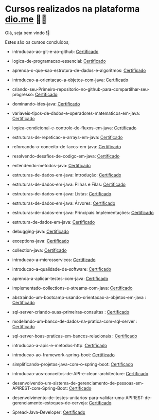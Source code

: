 # Cursos realizados na plataforma [dio.me](https://www.dio.me/) :man_student:	
Olá, seja bem vindo !:wave:

Estes são os cursos concluídos;	

- introducao-ao-git-e-ao-github: [Certificado](https://certificates.digitalinnovation.one/9A107285)

- logica-de-programacao-essencial: [Certificado](https://certificates.digitalinnovation.one/1BCDB2CD)

- aprenda-o-que-sao-estrutura-de-dados-e-algoritmos: [Certificado](https://certificates.digitalinnovation.one/A229FDFD)

- introducao-a-orientacao-a-objetos-com-java: [Certificado](https://certificates.digitalinnovation.one/891DEE81)

- criando-seu-Primeiro-repositorio-no-github-para-compartilhar-seu-progresso: [Certificado](https://certificates.digitalinnovation.one/E356DCB4)

- dominando-ides-java: [Certificado](https://certificates.digitalinnovation.one/095F8ABF)

- variaveis-tipos-de-dados-e-operadores-matematicos-em-java: [Certificado](https://certificates.digitalinnovation.one/607B921B)

- logica-condicional-e-controle-de-fluxos-em-java: [Certificado](https://certificates.digitalinnovation.one/2BD79C10)

- estruturas-de-repeticao-e-arrays-em-java: [Certificado](https://certificates.digitalinnovation.one/771F006F)

- reforcando-o-conceito-de-lacos-em-java: [Certificado](https://certificates.digitalinnovation.one/B251DE4D)

- resolvendo-desafios-de-codigo-em-java: [Certificado](https://certificates.digitalinnovation.one/AD94E9D3)

- entendendo-metodos-java: [Certificado](https://certificates.digitalinnovation.one/D27CA8C6)

- estruturas-de-dados-em-java: Introdução: [Certificado](https://certificates.digitalinnovation.one/753A0DD9)

- estruturas-de-dados-em-java: Pilhas e Filas: [Certificado](https://certificates.digitalinnovation.one/0D40AAEA)

- estruturas-de-dados-em-java: Listas: [Certificado](https://certificates.digitalinnovation.one/AC7D291C)

- estruturas-de-dados-em-java: Árvores: [Certificado](https://certificates.digitalinnovation.one/45B7D697)

- estruturas-de-dados-em-java: Principais Implementações: [Certificado](https://certificates.digitalinnovation.one/118B3E07)

- estrutura-de-dados-em-java: [Certificado](https://certificates.digitalinnovation.one/75A6E022)

- debugging-java: [Certificado](https://certificates.digitalinnovation.one/AB78B2BA)

- exceptions-java: [Certificado](https://certificates.digitalinnovation.one/FC26308A)

- collection-java: [Certificado](https://certificates.digitalinnovation.one/DAFEC2F9)

- introducao-a-microsservicos: [Certificado](https://certificates.digitalinnovation.one/BD15E1B6)

- introducao-a-qualidade-de-software: [Certificado](https://certificates.digitalinnovation.one/5B912287)

- aprenda-a-aplicar-testes-com-java: [Certificado](https://certificates.digitalinnovation.one/B9971C48)

- implementado-collections-e-streams-com-java: [Certificado](https://certificates.digitalinnovation.one/AA9EF9D5)

- abstraindo-um-bootcamp-usando-orientacao-a-objetos-em-java : [Certificado](https://certificates.digitalinnovation.one/6EDBE8E1)

- sql-server-criando-suas-primeiras-consultas : [Certificado](https://certificates.digitalinnovation.one/B9408E55)

- modelando-um-banco-de-dados-na-pratica-com-sql-server : [Certificado](https://certificates.digitalinnovation.one/03FF0CEB)

- sql-server-boas-praticas-em-bancos-relacionais : [Certificado](https://certificates.digitalinnovation.one/6F1F2CFB)

- introducao-a-apis-e-metodos-http: [Certificado](https://certificates.digitalinnovation.one/830B8596)

- introducao-ao-framework-spring-boot: [Certificado](https://certificates.digitalinnovation.one/E48E578D)

- simplificando-projetos-java-com-o-spring-boot: [Certificado](https://certificates.digitalinnovation.one/CD90DD23)

- introducao-aos-conceitos-de-API-e-clean-architecture: [Certificado](https://certificates.digitalinnovation.one/71F3F7F8)

- desenvolvendo-um-sistema-de-gerenciamento-de-pessoas-em-APIREST-com-Spring-Boot: [Certificado](https://certificates.digitalinnovation.one/20421070)

- desenvolvimento-de-testes-unitarios-para-validar-uma-APIREST-de-gerenciamento-estoques-de-cerveja: [Certificado](https://certificates.digitalinnovation.one/F09F6B72)

- Spread-Java-Developer: [Certificado](https://certificates.digitalinnovation.one/827988FF)
